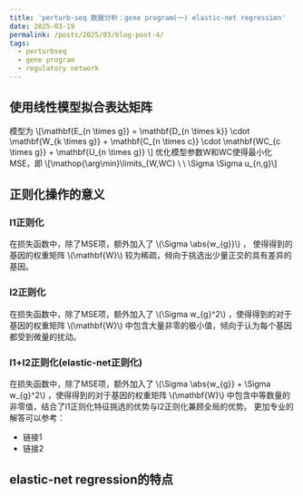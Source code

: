 ```yaml
---
title: 'perturb-seq 数据分析：gene program(一) elastic-net regression'
date: 2025-03-19
permalink: /posts/2025/03/blog-post-4/
tags:
  - perturbseq
  - gene program
  - regulatory network
---
```



## 使用线性模型拟合表达矩阵


模型为 \\[\mathbf{E_{n \times g}} = \mathbf{D_{n \times k}} \cdot \mathbf{W_{k \times g}} + \mathbf{C_{n \times c}} \cdot \mathbf{WC_{c \times g}} + \mathbf{U_{n \times g}} \\]
优化模型参数W和WC使得最小化MSE，即 \\[\mathop{\arg\min}\limits_{W,WC} \ \ \Sigma \Sigma u_{n,g}\\]


## 正则化操作的意义
### l1正则化
在损失函数中，除了MSE项，额外加入了 \\(\Sigma \abs{w_{g}}\\) ， 使得得到的基因的权重矩阵 \\(\mathbf{W}\\) 较为稀疏，倾向于挑选出少量正交的具有差异的基因。
### l2正则化
在损失函数中，除了MSE项，额外加入了 \\(\Sigma w_{g}^2\\) ，使得得到的对于基因的权重矩阵  \\(\mathbf{W}\\) 中包含大量非零的极小值，倾向于认为每个基因都受到微量的扰动。
### l1+l2正则化(elastic-net正则化)
在损失函数中，除了MSE项，额外加入了 \\(\Sigma \abs{w_{g}} + \Sigma w_{g}^2\\) ，使得得到的对于基因的权重矩阵 \\(\mathbf{W}\\) 中包含中等数量的非零值，结合了l1正则化特征挑选的优势与l2正则化兼顾全局的优势。
更加专业的解答可以参考：
 * 链接1
 * 链接2
## elastic-net regression的特点


